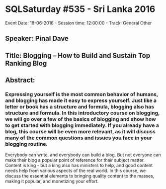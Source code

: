 # SQLSaturday #535 - Sri Lanka 2016
Event Date: 18-06-2016 - Session time: 12:00:00 - Track: General  Other
## Speaker: Pinal Dave
## Title: Blogging – How to Build and Sustain Top Ranking Blog
## Abstract:
### Expressing yourself is the most common behavior of humans, and blogging has made it easy to express yourself. Just like a letter or book has a structure and formula, blogging also has structure and formula. In this introductory course on blogging, we will go over a few of the basics of blogging and show how to get started with blogging immediately. If you already have a blog, this course will be even more relevant, as it will discuss many of the common questions and issues you face in your blogging routine.
Everybody can write, and everybody can build a blog. But not everyone can make their blog a popular point of reference for their subject matter. Content is king - but a king also has ministers to help, and good content needs help from various aspects of the real world. In this course, we discuss the essential elements to bringing quality content to the masses, making it popular, and monetizing your effort.
